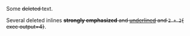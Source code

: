 Some <del>deleted </del>text.

Several deleted inlines <del>**strongly emphasized** and <u>underlined</u> and `2 + 2`{ exec output=4}</del>.